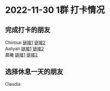 # 2022-11-30 1群 打卡情况
## 完成打卡的朋友
Chintsai [链接1](http://mmbiz.qpic.cn/mmbiz_jpg/fKBOEML39zp5PibiaiawhyhPXJ9ickz9bUlImb8dM59EM8vUTu60PWloS3StLll1WjtjN0FIibLG4ic8Tn2qzn9mpCCw/0) [链接2](http://mmbiz.qpic.cn/mmbiz_jpg/fKBOEML39zp5PibiaiawhyhPXJ9ickz9bUlIMHZMdYuicYkEaiagBWop2zwO6Fk7oeelp6ibD9lNjTmibQ0PPST3PuZXcw/0) <br>Aaliyah [链接1](http://mmbiz.qpic.cn/mmbiz_jpg/aBaDwGIjEcGMntvolluOcAMibK63NFWsrsYoUquo98ogx31ENF3dKiaH0WiaHtlwib6ibWgvN63dSbiaVyJia5ayTGBrQ/0) [链接2](http://mmbiz.qpic.cn/mmbiz_jpg/aBaDwGIjEcGMntvolluOcAMibK63NFWsrpyu2FcjgUucqBoSibgg7DRIiaP9BvrFaYt0NZ6eRztWH3A9mw1f9vAFw/0) <br>晨曦 [链接1](http://mmbiz.qpic.cn/mmbiz_jpg/4rYayDxu0jUabicGMKIMG38icoV1TiczYFicfuM7EiczMCNGYWRicOIx8rAYGRF2LhQTLdhSp6hHKVSF00NdzQiabUxcw/0) [链接2](http://mmbiz.qpic.cn/mmbiz_jpg/4rYayDxu0jUabicGMKIMG38icoV1TiczYFicFgOJCBnicq8DdeNeB8jJuKnbUx6WwFLU0DhMhSofklC8WCQMpibqJcWQ/0) <br>
## 选择休息一天的朋友
Claudia

